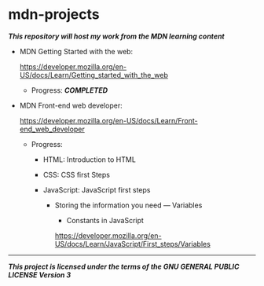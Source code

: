 # mdn-projects

***This repository will host my work from the MDN learning content***

- MDN Getting Started with the web:

  https://developer.mozilla.org/en-US/docs/Learn/Getting_started_with_the_web

    - Progress: ***COMPLETED***


- MDN Front-end web developer:

  https://developer.mozilla.org/en-US/docs/Learn/Front-end_web_developer

  - Progress:

      - HTML: Introduction to HTML

      - CSS: CSS first Steps

      - JavaScript: JavaScript first steps

        - Storing the information you need — Variables

          - Constants in JavaScript

          https://developer.mozilla.org/en-US/docs/Learn/JavaScript/First_steps/Variables

---

***This project is licensed under the terms of the GNU GENERAL PUBLIC LICENSE
     Version 3***
